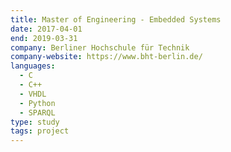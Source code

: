 ```yaml
---
title: Master of Engineering - Embedded Systems
date: 2017-04-01
end: 2019-03-31
company: Berliner Hochschule für Technik
company-website: https://www.bht-berlin.de/
languages:
  - C
  - C++
  - VHDL
  - Python
  - SPARQL
type: study
tags: project
---
```

